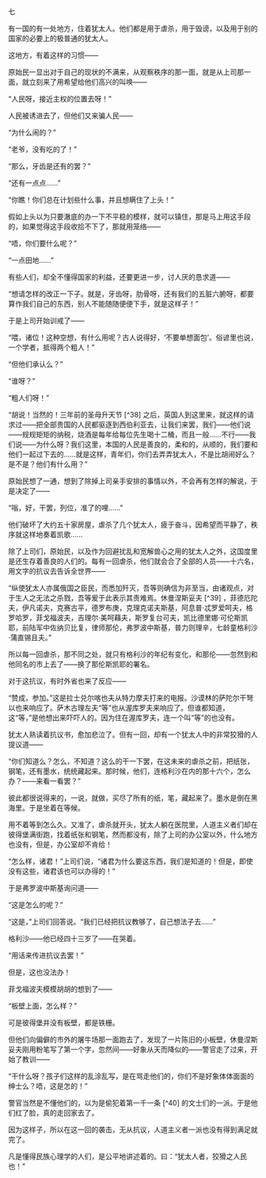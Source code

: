 七

  

有一国的有一处地方，住着犹太人。他们都是用于虐杀，用于毁谤，以及用于别的国家的必要上的极普通的犹太人。

这地方，有着这样的习惯——

原始民一显出对于自己的现状的不满来，从观察秩序的那一面，就是从上司那一面，就立刻来了用希望给他们高兴的叫唤——

“人民呀，接近主权的位置去呀！”

人民被诱进去了，但他们又来骗人民——

“为什么闹的？”

“老爷，没有吃的了！”

“那么，牙齿是还有的罢？”

“还有一点点……”

“你瞧！你们总在计划些什么事，并且想瞒住了上头！”

假如上头以为只要澈底的办一下不平稳的模样，就可以镇住，那是马上用这手段的，如果觉得这手段收拾不下了，那就用笼络——

“唔，你们要什么呢？”

“一点田地……”

有些人们，却全不懂得国家的利益，还要更进一步，讨人厌的恳求道——

“想请怎样的改正一下子。就是，牙齿呀，肋骨呀，还有我们的五脏六腑呀，都要算作我们自己的东西，别人不能随随便便下手，就是这样子！”

于是上司开始训戒了——

“喂，诸位！这种空想，有什么用呢？古人说得好，‘不要单想面包’。俗谚里也说，一个学者，抵得两个粗人！”

“但他们承认么？”

“谁呀？”

“粗人们呀！”

“胡说！当然的！三年前的圣母升天节 [^38] 之后，英国人到这里来，就这样的请求过——把全部贵国的人民都驱逐到西伯利亚去，让我们来罢，我们——他们说——规规矩矩的纳税，烧酒是每年给每位先生喝十二桶，而且一般……不行——我们说——为什么呀？我们这里，本国的人民是善良的，柔和的，从顺的，我们要和他们一起过下去的……就是这样，青年们，你们去弄弄犹太人，不是比胡闹好么？是不是？他们有什么用？”

原始民想了一通，想到了除掉上司亲手安排的事情以外，不会再有怎样的解说，于是决定了——

“嗡，好，干罢，列位，准了的哩……”

他们破坏了大约五十家房屋，虐杀了几个犹太人，疲于奋斗，因希望而平静了，秩序就这样地奏着凯歌……

除了上司们，原始民，以及作为回避扰乱和宽解兽心之用的犹太人之外，这国度里是还生存着善良的人们的。每有一回虐杀，他们就会合了全部的人员——十六名，用文字的抗议去告诉全世界——

“纵使犹太人亦属俄国之臣民，而悉加歼灭，吾等则确信为非至当，由诸观点，对于生人之无法之杀戮，吾等爰于此表示其责难焉。休曼涅斯妥夫 [^39] ，菲德厄陀夫，伊凡诺夫，克赛古平，德罗布庚，克理克诺夫斯基，阿息普·忒罗爱呵夫，格罗哈罗，菲戈福波夫，吉理尔·美呵藉夫，斯罗复台可夫，凯比德里娜·可伦斯凯耶，前陆军中佐纳贝比复，律师那伦，弗罗波中斯基，普力则理辛，七龄童格利沙·蒲直锡且夫。”

所以每一回虐杀，那不同之处，就只有格利沙的年纪有变化，和那伦——忽然到和他同名的市上去了——换了那伦斯凯耶的署名。

对于这抗议，有时外省也来了反应——

“赞成，参加。”这是拉士兑尔喀也夫从特力摩夫打来的电报。沙谟林的萨陀尔干弩以也来响应了。萨木古理左夫“等”也从渥库罗夫来响应了。但谁都知道，这“等，”是他想出来吓吓人的。因为住在渥库罗夫，连一个叫“等”的也没有。

犹太人熟读着抗议书，愈加悲泣了。但有一回，却有一个犹太人中的非常狡猾的人提议道——

“你们知道么？怎么，不知道？这么的干一下罢，在这未来的虐杀之前，把纸张，钢笔，还有墨水，统统藏起来。那时候，他们，连格利沙在内的那十六个，怎么办？——来看一看罢？”

彼此都很说得来的，一说，就做，买尽了所有的纸，笔，藏起来了。墨水是倒在黑海里。于是坐着在等候。

用不着等到怎么久。又准了，虐杀就开头，犹太人躺在医院里，人道主义者们却在彼得堡满街跑，找着纸张和钢笔，然而都没有，除了上司的办公室以外，什么地方也没有，但是，办公室却不肯给！

“怎么样，诸君！”上司们说，“诸君为什么要这东西，我们是知道的！但是，即使没有这些，诸君该也可以办得的！”

于是弗罗波中斯基询问道——

“这是怎么的呢？”

“这是，”上司们回答说。“我们已经把抗议教够了，自己想法子去……”

格利沙——他已经四十三岁了——在哭着。

“用话来传进抗议去罢！”

但是，这也没法办！

菲戈福波夫模模胡胡的想到了——

“板壁上面，怎么样？”

可是彼得堡并没有板壁，都是铁栅。

但他们向偏僻的市外的屠牛场那一面跑去了，发现了一片陈旧的小板壁，休曼涅斯妥夫刚用粉笔写了第一个字，忽然间——好象从天而降似的——警官走了过来，开始了教训——

“干什么呀？孩子们这样的乱涂乱写，是在骂走他们的，你们不是好象体体面面的绅士么？唔，这是怎的！”

警官当然是不懂他们的，以为是偷犯着第一千一条 [^40] 的文士们的一派。于是他们红了脸，真的走回家去了。

因为这样子，所以在这一回的袭击，无从抗议，人道主义者一派也没有得到满足就完了。

凡是懂得民族心理学的人们，是公平地讲述着的。曰：“犹太人者，狡猾之人民也！”